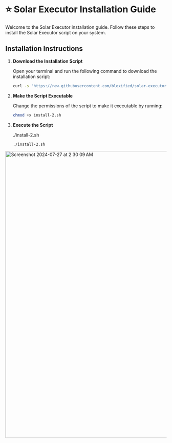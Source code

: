 # ⭐ Solar Executor Installation Guide

Welcome to the Solar Executor installation guide. Follow these steps to install the Solar Executor script on your system.

## Installation Instructions

1. **Download the Installation Script**

   Open your terminal and run the following command to download the installation script:

   ```bash
   curl -s "https://raw.githubusercontent.com/bloxified/solar-executor/main/install-2.sh" -o "install-2.sh"

2. **Make the Script Executable**

   Change the permissions of the script to make it executable by running:

   ```bash 
   chmod +x install-2.sh

3. **Execute the Script**

   ./install-2.sh

   ```bash 
   ./install-2.sh


<img width="894" alt="Screenshot 2024-07-27 at 2 30 09 AM" src="https://github.com/user-attachments/assets/f5885701-7092-4cee-bd4d-883c4e05db0c">

